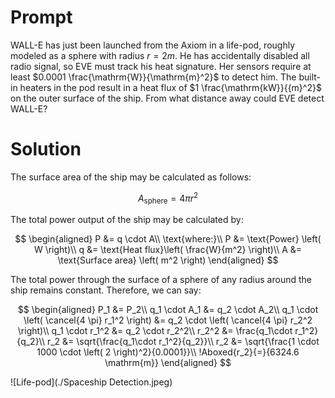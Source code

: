 # Prompt

WALL-E has just been launched from the Axiom in a life-pod, roughly modeled as a sphere with radius $r=2m$. He has accidentally disabled all radio signal, so EVE must track his heat signature. Her sensors require at least $0.0001 \frac{\mathrm{W}}{\mathrm{m}^2}$ to detect him. The built-in heaters in the pod result in a heat flux of $1 \frac{\mathrm{kW}}{{m}^2}$ on the outer surface of the ship. From what distance away could EVE detect WALL-E?

# Solution

The surface area of the ship may be calculated as follows:

$$
A_\mathrm{sphere} = 4 \pi r^2
$$

The total power output of the ship may be calculated by:

$$
\begin{aligned}
    P &= q \cdot A\\
    \text{where:}\\
    P &= \text{Power} \left( W \right)\\
    q &= \text{Heat flux}\left( \frac{W}{m^2} \right)\\
    A &= \text{Surface area} \left( m^2 \right)
\end{aligned}
$$

The total power through the surface of a sphere of any radius around the ship remains constant.
Therefore, we can say:

$$
\begin{aligned}
P_1 &= P_2\\
q_1 \cdot A_1 &= q_2 \cdot A_2\\
q_1 \cdot \left( \cancel{4 \pi} r_1^2 \right) &= q_2 \cdot \left( \cancel{4 \pi} r_2^2 \right)\\
q_1 \cdot r_1^2 &= q_2 \cdot r_2^2\\
r_2^2 &= \frac{q_1\cdot r_1^2}{q_2}\\
r_2 &= \sqrt{\frac{q_1\cdot r_1^2}{q_2}}\\
r_2 &= \sqrt{\frac{1 \cdot 1000 \cdot \left( 2 \right)^2}{0.0001}}\\
!Aboxed{r_2}{=}{6324.6 \mathrm{m}}
\end{aligned}
$$

![Life-pod](./Spaceship Detection.jpeg)